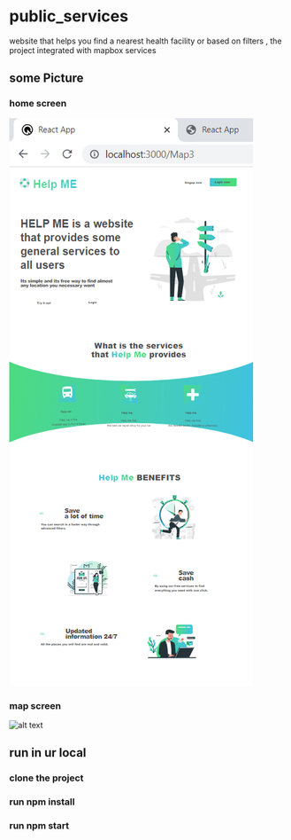 # public_services
website that helps you find a nearest health facility or based on filters , the project integrated with mapbox services
## some Picture
### home screen
![alt text](pic\Screenshot(224).png)
### map screen
![alt text](new.png)
## run in ur local
### clone the project
### run npm install
### run npm start
